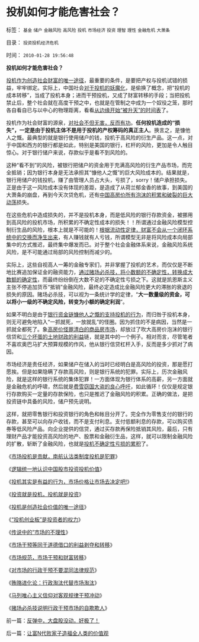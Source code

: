 # 投机如何才能危害社会？

标签： `基金` `储户` `金融风险` `高风险` `投机` `市场经济` `投资` `理智` `理性` `金融危机` `大萧条` 

目录： `投资投机经济危机`

时间： `2010-01-28 19:56:48`

**投机如何才能危害社会？**

[投机作为创造社会财富的唯一途径](../../../2010/1/25/投机是创造社会价值的唯一途径.md)，最重要的条件，是要把产权与投机试错的损益，牢牢绑定。实际上，中国社会[对于投机的妖魔化](../../../2009/12/2/“投机创业板”是投资者的权力.md)，是偷换了概念，把“投机的成本转移”，当成了投机本身；进而干预投机，又成了财富转移的手段；当把投机禁止后，整个社会就在高度干预之中，也就是在管制之中成为一个奴役之笼，那时各自看自已与以中心的物理距离，看看[从边缘开始“被升天”的时间表](../../../2009/6/10/内需萎缩！把供应过剩的人力资源倒入大海.md)了。

投机作为社会财富的源泉，[对社会不但无害，反而有功](../../../2008/1/29/投机其实是有益的行为，市场价格让市场去决定吧!.md)。**任何投机造成的“损失”，一定是由于投机主体不是用于投机的产权筹码的真正主人**。换言之，是慷他人之慨。最典型的就是银行使用储户的钱，投机于高风险的衍生产品。这一点，对于中国和西方的银行都是如此，特别是美国的银行，杠杆的风险，更加是令人触目惊心。对于银行储户来说，存款似乎是看不到风险的。

这种“看不到”的风险，被银行把储户的资金用于充满高风险的衍生产品市场，而完全抵销；因为银行本身是无法承担其“慷他人之慨”的巨大风险成本的。结果就是，银行用储户的钱投机，赚了由管理人员占大头，亏损了，sorry！储户承担损失。正是由于这一风险成本没有体现的差距，是造成了从荷兰郁金香的故事，到美国的大萧条的崩盘，再到今天次贷危机，还有[中国高房价所有泡沫的积累和破裂的巨大动荡](../../../2009/7/17/高房价喜洋洋后是谁的血泪在飞.md)损失。

在这些危机中造成损失的，并不是投机本身，而是低风险的银行存款资金，被挪用到高风险的投机市场，所积累的不确定性成本的损失！！所谓通过金融风险模型控制衍生品的风险，根本上就是不可能的！[根据流动性定律，财富不会从一个闭环系统中的交换而净生出来](../../../2007/9/21/股市楼市人人都赚钱，到底赚了谁的钱.md)，有人赚钱就有人亏钱，所谓模型无非是将风险成本向局部集中的方式推迟，最终集中爆发而已。对于整个社会金融体系来说，金融风险系统风险，是不可能通过局部的风险控制而减少的。

实际上，这些自视高人一筹的金融专家们，并非掌握了投机的艺术，而仅仅是不断地比赛追加保证金的融资能力，[通过赌场必杀技，将小数额的不确定性，转换成大数额的确定性](../../../2009/5/1/赌场必杀技，市场计划经济行政干预之自欺欺人.md)，而最终纷纷倒在大数不足的不确定性亏损之下。这就是凯恩斯主义主张不停追加货币“抵销”金融风险，最终必定造成比金融风险更大的滞胀的衰退的损失的原因。赌场必杀技，可以视为一条统计学的定律，“**大一数量级的资金，可以将小一级的不确定风险，转变为小额的确定利润**”。

如果不明白是由于[银行资金链慷他人之慨的支持投机的行为](../../../2009/11/29/大萧条后凯恩斯主义和“坏帐过剩的危机”.md)，而归咎于投机本身，则无可避免地陷入“一抓就死，一放就乱”的怪圈。因为抓住的不是病因，当然是一抓就全都死了。象[高房价怪罪清白的商品房市场](../../../2009/7/17/商品房市场的高房价确实完全没有腐败.md)，却放过了吹大高房价泡沫的银行信贷和[三个坏蛋的土地财政的利益](../../../2008/7/4/三个坏蛋政策博羿老百姓承受高房价危机全部代价.md)链，就是其中的一个例子。相对而言，尽管笔者不喜欢奥巴马扩大预算规模的作风，他从银行信贷杠杆入手，反而是多少抓对了病因。

市场经济是责任经济，如果储户在储入的当时已经明白是高风险的投资，那是愿打愿挨。但是如果隐瞒了存款高风险，则是银行系统的犯罪。实际上，历次金融风险，就是这样的银行系统的集体犯罪！一方面体现为银行体系的高薪，另一方面就是金融危机的呼啸，然后就是[费雪窃国大盗的良心呼吁](../../../2009/4/24/费雪教条和凯恩斯主义.md)，如此循环！仅仅是规定银行存款购买一定量的存款保险，也只是推迟了金融风险的积累。正确的做法，是把投资链中具备的风险，储户预先说明。

这样，就把零售银行和投资银行的角色和帐目分开了。完全作为零售支付的银行的存款，甚至可以向存户收钱，而不是支付利息。支付低额利息的存款，可以购买债券等低风险产品。向企业提供的信贷，通过买存款再保险抵销其风险，最后，只有理财产品才能投资高风险的地产、股票和金融衍生品，这样，就可以限制金融风险的扩散，斩断了金融风险，也就是[投机不确定性亏损的累积](../../../2009/4/3/流动性定律，风险利润和不确定性.md)了。

《[市场投机是贡献，南航认沽类制度投机是犯罪](../../../2008/6/10/市场干预价值先知制度投机者面对南航认沽有价值的事实.md)》

《[逻辑统一地认识中国股市投资投机价值](../../../2008/3/16/深入分析中国股市的根本性质和基本因素.md)》

《[投机其实是有益的行为，市场价格让市场去决定吧!](../../../2008/1/29/投机其实是有益的行为，市场价格让市场去决定吧!.md)》

《[投资就是投机，投机就是投资](../../../2007/9/30/投资就是投机，投机就是投资.md)》

《[投机是创造社会价值的唯一途径](../../../2010/1/25/投机是创造社会价值的唯一途径.md)》

《[“投机创业板”是投资者的权力](../../../2009/12/2/“投机创业板”是投资者的权力.md)》

《[传说中的“市场的不理性](../../../2009/4/5/传说中的“市场的不理性”.md)》

《[市场干预等同于道德借口的利益剥夺和转移](../../../2009/4/6/“市场不理性”道德借口操纵利益剥夺和财富转移.md)》

《[市场规范，市场干预和财富转移](../../../2009/4/7/市场规范，市场干预和财富转移.md)》

《[对市场的行政干预不要混同法律规范](../../../2009/4/8/市场法律规范被混同行政干预.md)》

《[贿赂进化论：行政淘汰代替市场淘汰](http://blog.sina.com.cn/s/blog_5563a64d0100ci43.html)》

《[马列唯心主义信仰对客观规律干预冲动](../../../2009/5/1/人定胜天？马列唯心信仰对客观规律干预冲动.md)》

《[赌场必杀技说明行政干预市场的自欺欺人](../../../2009/5/1/赌场必杀技，市场计划经济行政干预之自欺欺人.md)》



前一篇：[反弹中，大盘股没动，好极了！](../../../2010/1/28/反弹中，大盘股没动，好极了！.md)

后一篇：[让富N代败家子造福全人类的价值观](../../../2010/1/28/让富N代败家子造福全人类的价值观.md)